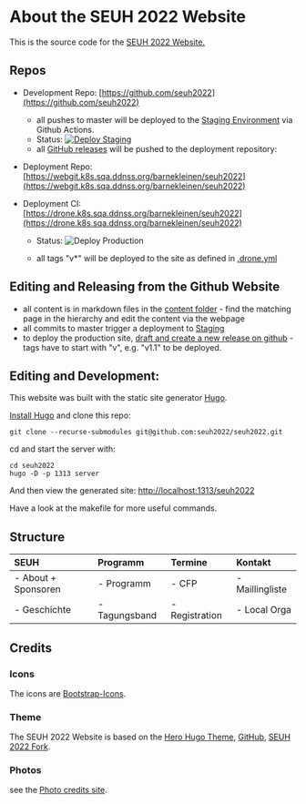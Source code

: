 # About the SEUH 2022 Website

This is the source code for the [SEUH 2022 Website.](https://seuh.org/seuh2022/)

## Repos

- Development Repo: [https://github.com/seuh2022](https://github.com/seuh2022)
    - all pushes to master will be deployed to the [Staging Environment](https://seuh2022.github.io/seuh2022) via Github Actions.
    - Status: [![Deploy Staging](https://github.com/seuh2022/seuh2022/actions/workflows/deploy-staging.yml/badge.svg)](https://github.com/seuh2022/seuh2022/actions/workflows/deploy-staging.yml)
    - all [GitHub releases](https://github.com/seuh2022/seuh2022/releases/) will be pushed to the deployment repository:

- Deployment Repo: [https://webgit.k8s.sqa.ddnss.org/barnekleinen/seuh2022](https://webgit.k8s.sqa.ddnss.org/barnekleinen/seuh2022)
- Deployment CI: [https://drone.k8s.sqa.ddnss.org/barnekleinen/seuh2022](https://drone.k8s.sqa.ddnss.org/barnekleinen/seuh2022)
    - Status: ![Deploy Production](https://drone.k8s.sqa.ddnss.org/api/badges/barnekleinen/seuh2022/status.svg)

    - all tags "v*" will be deployed to the site as defined in [.drone.yml](.drone.yml)

## Editing and Releasing from the Github Website

- all content is in markdown files in the [content folder](content) - find the matching page in the hierarchy and edit the content via the webpage
- all commits to master trigger a deployment to [Staging](https://seuh2022.github.io/seuh2022)
- to deploy the production site, [draft and create a new release on github](https://github.com/seuh2022/seuh2022/releases/new) - tags have to start with "v",  e.g. "v1.1" to be deployed.

## Editing and Development:

This website was built with the static site generator [Hugo](https://gohugo.io/).

[Install Hugo](https://gohugo.io/getting-started/installing) and clone this repo:

    git clone --recurse-submodules git@github.com:seuh2022/seuh2022.git

cd and start the server with:

    cd seuh2022
    hugo -D -p 1313 server

And then view the generated site:  [http://localhost:1313/seuh2022](http://localhost:1313/seuh2022)

Have a look at the makefile for more useful commands.

## Structure

| SEUH                | Programm      | Termine        | Kontakt         |
|:--------------------|:--------------|:---------------|:----------------|
| - About + Sponsoren | - Programm    | - CFP          | - Maillingliste |
| - Geschichte        | - Tagungsband | - Registration | - Local Orga    |

## Credits

### Icons

The icons are  [Bootstrap-Icons](https://icons.getbootstrap.com/).

### Theme

The SEUH 2022 Website is based on the [Hero Hugo Theme](https://themes.gohugo.io/themes/hugo-hero-theme/), [GitHub](https://github.com/zerostaticthemes/hugo-hero-theme),
[SEUH 2022 Fork](https://github.com/seuh2022/hugo-hero-theme).


### Photos

see the [Photo credits site](https://www.seuh.org/seuh2022/about/).
